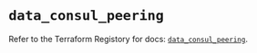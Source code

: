 # `data_consul_peering`

Refer to the Terraform Registory for docs: [`data_consul_peering`](https://www.terraform.io/docs/providers/consul/d/peering).
